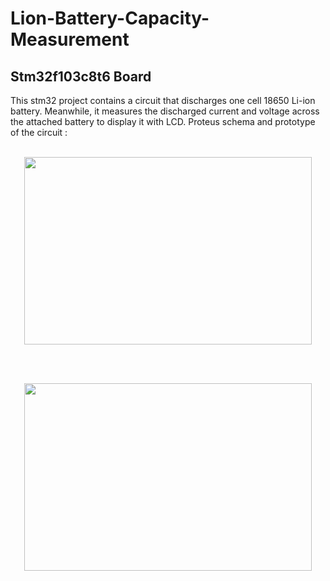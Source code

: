 # Lion-Battery-Capacity-Measurement
## Stm32f103c8t6 Board

This stm32 project contains a circuit that discharges one cell 18650 Li-ion battery. Meanwhile, it measures the discharged current and voltage across the attached battery to display it with LCD. Proteus schema and prototype of the circuit :
<br><br>
<p align="center">
  <img width="460" height="300" src="https://github.com/omrvrl/Lion-Battery-Capacity-Measurement/assets/109516713/25273f06-b057-4e76-81a6-be3202fb2cbe)">
</p>
<br></br>
<p align="center">
  <img width="460" height="300" src="https://github.com/omrvrl/Lion-Battery-Capacity-Measurement/assets/109516713/e53857c0-d50a-46a6-9801-a485551e0c19)https://github.com/omrvrl/Lion-Battery-Capacity-Measurement/assets/109516713/e53857c0-d50a-46a6-9801-a485551e0c19">
</p>

